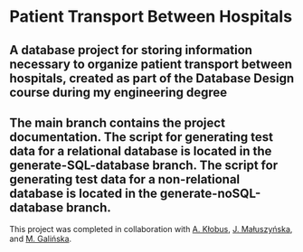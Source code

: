 # Patient Transport Between Hospitals  
A database project for storing information necessary to organize patient transport between hospitals, created as part of the Database Design course during my engineering degree
-
The main branch contains the project documentation. The script for generating test data for a relational database is located in the generate-SQL-database branch. The script for generating test data for a non-relational database is located in the generate-noSQL-database branch.
-
This project was completed in collaboration with [A. Kłobus](https://github.com/AgnieszkaKlobus12), [J. Małuszyńska](https://github.com/justyna-maluszynska), and [M. Galińska](https://github.com/LeviSforza).  
